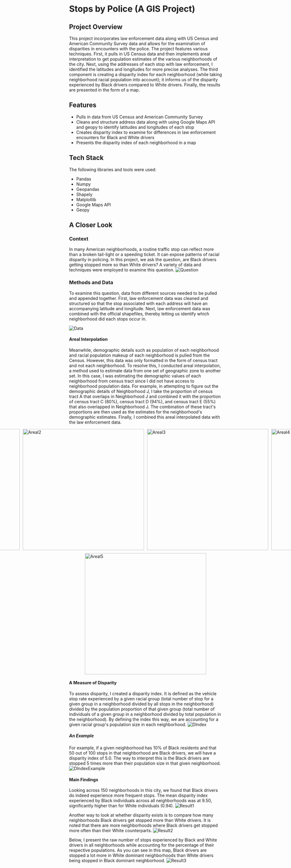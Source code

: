 # Stops by Police (A GIS Project)

## Project Overview
This project incorporates law enforcement data along with US Census and American Community Survey data and allows for the examination of disparities in encounters with the police. The project features various techniques. First, it pulls in US Census data and then implements areal interpretation to get population estimates of the various neighborhoods of the city. Next, using the addresses of each stop with law enforcement, I identified the latitudes and longitudes for more precise analyses. The third component is creating a disparity index for each neighborhood (while taking neighborhood racial population into account); it informs us of the disparity experienced by Black drivers compared to White drivers. Finally, the results are presented in the form of a map.

## Features
- Pulls in data from US Census and American Community Survey
- Cleans and structure address data along with using Google Maps API and geopy to identify latitudes and longitudes of each stop
- Creates disparity index to examine for differences in law enforcement encounters for Black and White drivers
- Presents the disparity index of each neighborhood in a map

## Tech Stack
The following libraries and tools were used:
- Pandas
- Numpy
- Geopandas
- Shapely
- Matplotlib
- Google Maps API
- Geopy

## A Closer Look 
### Context
In many American neighborhoods, a routine traffic stop can reflect more than a broken tail-light or a speeding ticket. It can expose patterns of racial disparity in policing. In this project, we ask the question, are Black drivers getting stopped more so than White drivers? A variety of data and techniques were employed to examine this question.
![Question](slides_pics/Slide2.PNG)

### Methods and Data
To examine this question, data from different sources needed to be pulled and appended together. First, law enforcement data was cleaned and structured so that the stop associated with each address will have an accompanying latitude and longitude. Next, law enforcement data was combined with the official shapefiles, thereby letting us identify which neighborhood did each stops occur in. 

![Data](slides_pics/Slide4.PNG)

#### Areal Interpolation
Meanwhile, demographic details such as population of each neighborhood and racial population makeup of each neighborhood is pulled from the Census. However, this data was only formatted in the form of census tract and not each neighborhood. To resolve this, I conducted areal interpolation, a method used to estimate data from one set of geographic zone to another set. In this case, I was estimating the demographic values of each neighborhood from census tract since I did not have access to neighborhood population data. For example, in attempting to figure out the demographic details of Neighborhood J, I take the proportion of census tract A that overlaps in Neighborhood J and combined it with the proportion of census tract C (80%), census tract D (94%), and census tract E (55%) that also overlapped in Neighborhood J. The combination of these tract's proportions are then used as the estimates for the neighborhood's demographic estimates. Finally, I combined this areal interpolated data with the law enforcement data.

<div style="display: flex; justify-content: center; gap: 10px;">
  <img src="slides_pics/Slide5.PNG" alt="Areal1" width="400" />
  <img src="slides_pics/Slide6.PNG" alt="Areal2" width="400" />
  <img src="slides_pics/Slide7.PNG" alt="Areal3" width="400" />
  <img src="slides_pics/Slide8.PNG" alt="Areal4" width="400" />
</div>
<div style="display: flex; justify-content: center; gap: 10px; margin-top: 10px;">
  <img src="slides_pics/Slide9.PNG" alt="Areal5" width="400" />
</div>

#### A Measure of Disparity
To assess disparity, I created a disparity index. It is defined as the vehicle stop rate experienced by a given racial group (total number of stop for a given group in a neighborhood divided by all stops in the neighborhood) divided by the population proportion of that given group (total number of individuals of a given group in a neighborhood divided by total population in the neighborhood). By defining the index this way, we are accounting for a given racial group's population size in each neighborhood.
![DIndex](slides_pics/Slide12.PNG)

##### An Example 
For example, if a given neighborhood has 10% of Black residents and that 50 out of 100 stops in that neighborhood are Black drivers, we will have a disparity index of 5.0. The way to interpret this is the Black drivers are stopped 5 times more than their population size in that given neighborhood. 
![DIndexExample](slides_pics/Slide13.PNG)

#### Main Findings
Looking across 150 neighborhoods in this city, we found that Black drivers do indeed experience more frequent stops. The mean disparity index experienced by Black individuals across all neighborhoods was at 9.50, significantly higher than for White individuals (0.94). 
![Result1](slides_pics/Slide14.PNG)

Another way to look at whether disparity exists is to compare how many neighborhoods Black drivers get stopped more than White drivers. It is noted that there are more neighborhoods where Black drivers get stopped more often than their White counterparts.
![Result2](slides_pics/Slide15.PNG)

Below, I present the raw number of stops experienced by Black and White drivers in all neighborhoods while accounting for the percentage of their respective populations. As you can see in this map, Black drivers are stopped a lot more in White dominant neighborhoods than White drivers being stopped in Black dominant neighborhood. 
![Result3](veh_blackwhite_map.PNG)

